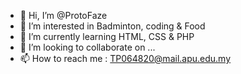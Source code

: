 - 👋 Hi, I’m @ProtoFaze
- 👀 I’m interested in Badminton, coding & Food
- 🌱 I’m currently learning HTML, CSS & PHP
- 💞️ I’m looking to collaborate on ...
- 📫 How to reach me : TP064820@mail.apu.edu.my

<!---
ProtoFaze/ProtoFaze is a ✨ special ✨ repository because its `README.md` (this file) appears on your GitHub profile.
You can click the Preview link to take a look at your changes.
--->
